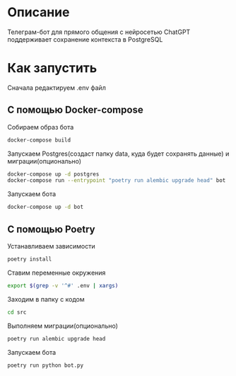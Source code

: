 # Описание
Телеграм-бот для прямого общения с нейросетью ChatGPT    
поддерживает сохранение контекста в PostgreSQL

# Как запустить
Сначала редактируем .env файл

## С помощью Docker-compose

Собираем образ бота
```bash
docker-compose build
```

Запускаем Postgres(создаст папку data, куда будет сохранять данные) и миграции(опционально)
```bash
docker-compose up -d postgres
docker-compose run --entrypoint "poetry run alembic upgrade head" bot
```

Запускаем бота
```bash
docker-compose up -d bot
```


## С помощью Poetry

Устанавливаем зависимости
```bash
poetry install
```
Ставим переменные окружения
```bash
export $(grep -v '^#' .env | xargs)
```
Заходим в папку с кодом
```bash
cd src
```
Выполняем миграции(опционально)
```bash
poetry run alembic upgrade head
```

Запускаем бота
```bash
poetry run python bot.py
```
